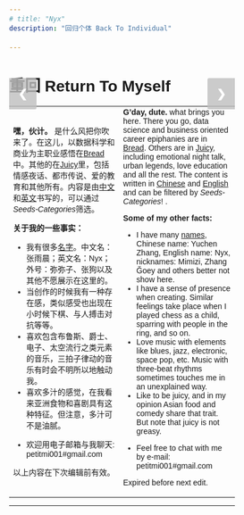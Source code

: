 ```yaml
---
# title: "Nyx"
description: "回归个体 Back To Individual"

---
```



<style>
body {
  font-family: Arial;
  margin: 0;
}

* {
  box-sizing: border-box;
}

img {
  vertical-align: middle;
  object-fit: contain;
  height: 300px; /* Your preferred width */
  width: auto;

}

/* Position the image container (needed to position the left and right arrows) */
.container {
  position: relative;
}

/* Hide the images by default */
.mySlides {
  display: none;
}

/* Add a pointer when hovering over the thumbnail images */
.cursor {
  cursor: pointer;
}

/* Next & previous buttons */
.prev,
.next {
  background-color: rgba(192,192,192, 0.8);
  cursor: pointer;
  position: absolute;
  top: 40%;
  width: auto;
  padding: 16px;
  margin-top: -50px;
  color: white;
  font-weight: bold;
  font-size: 20px;
  border-radius: 0 3px 3px 0;
  user-select: none;
  -webkit-user-select: none;
}

/* Position the "next button" to the right */
.next {
  right: 0;
  border-radius: 3px 0 0 3px;
}

/* On hover, add a black background color with a little bit see-through */
.prev:hover,
.next:hover {
  background-color: rgba(0, 0, 0, 0.8);
}

/* Container for image text */
.caption-container {
  text-align: center;
  background-color: #222;
  /* padding: 2px 10px; */
  color: white;
}
</style>

<!-- ######################### -->

<body>

# 重回 Return To Myself

<div class="container">
  <div class="mySlides">
    <img src="gallery/me_duck.jpg"  style="width:100%" class="demo cursor" onclick="currentSlide(1)" alt="Me And A Canadian Duck">

  </div>

  <div class="mySlides">
    <img src="gallery/self.jpg" style="width:100%" class="demo cursor" onclick="currentSlide(2)" alt="Two Me In A Time. Souce: Magifrenchie, and Peacinu">
  </div>

  <div class="mySlides">
    <img src="gallery/3dogs.jpg" style="width:100%" class="demo cursor" onclick="currentSlide(3)" alt="Magifrenchie, Mysticorgi and Peacisbar">
  </div>

  <div class="mySlides">
    <img src="gallery/xian_night.jpg" style="width:100%" class="demo cursor" onclick="currentSlide(4)" alt="Some Night In Xi'an">
  </div>

  <div class="mySlides">
    <img src="gallery/wolf.jpg" style="width:100%" class="demo cursor" onclick="currentSlide(5)" alt="Wolf In A Hole Watching Outward">
  </div>

  <div class="mySlides">
    <img src="gallery/dontpanic.jpg" style="width:100%" class="demo cursor" onclick="currentSlide(6)" alt="Precious Drawing Of Don't Panic. Source: Magifrenchie">
  </div>
    
  <a class="prev" onclick="plusSlides(-1)">❮</a>
  <a class="next" onclick="plusSlides(1)">❯</a>

  <div class="caption-container">
    <p id="caption"></p>
  </div>


</div>


<table class="translation">
    <tr>
        <td>

**嘿，伙计。** 是什么风把你吹来了。在这儿，以数据科学和商业为主职业感悟在[Bread](https://petitmi.com/bread)中。其他的在[Juicy](https://petitmi.com/juicy)里，包括情感夜话、都市传说、爱的教育和其他所有。内容是由[中文](https:petitmi.com/categories/%E4%B8%AD%E6%96%87/)和[英文](https:petitmi.com/categories/english/)书写的，可以通过*Seeds-Categories*筛选。

**关于我的一些事实：**
- 我有很多[名字](/juicy/20230831-name-preceeds-essence/)。中文名：张雨晨；英文名：Nyx；外号：弥弥子、张狗以及其他不愿展示在这里的。
- 当创作的时候我有一种存在感，类似感受也出现在小时候下棋、与人搏击对抗等等。
- 喜欢包含布鲁斯、爵士、电子、太空流行之类元素的音乐，三拍子律动的音乐有时会不明所以地触动我。
- 喜欢多汁的感觉，在我看来亚洲食物和喜剧具有这种特征。但注意，多汁可不是油腻。
<!-- - “黑鸟在树下”源自我的一个梦，在那里有我为一只脆弱易碎的黑鸟在一棵橡树下举行了葬礼，立下了一块木制墓碑。 -->
- 欢迎用电子邮箱与我聊天: petitmi001#gmail.com

<!-- 我一直幻想等我死后会有什么留在这个世界上，于是我想到了我写的那些歌，还有写的文字。但那天王狗说我死了也不会有人想看我写的那些东西，这让我略为沮丧，但很快就好了。但我还是想写，所以有了这里。 -->

以上内容在下次编辑前有效。
        </td>
        <td> 
**G’day, dute.** what brings you here. There you go, data science and business oriented career epiphanies are in [Bread](https://petitmi.com/bread). Others are in [Juicy](https://petitmi.com/juicy), including emotional night talk, urban legends, love education and all the rest. The content is written in [Chinese](https:petitmi.com/categories/%E4%B8%AD%E6%96%87/) and [English](https:petitmi.com/categories/english/) and can be filtered by *Seeds-Categories*! .


<!-- It's me,  In the Myers-Briggs Type Indicator (MBTI), I identify as [INTP-T](https://www.16personalities.com/intp-personality). However, I sometimes transform among INFP and ENTP, which implies that I'm a contradictory individual who often goes against the grain.  -->



**Some of my other facts:**
- I have many [names](/juicy/20230831-name-preceeds-essence/), Chinese name: Yuchen Zhang, English name: Nyx, nicknames: Mimizi, Zhang Ğoey and others better not show here.
- I have a sense of presence when creating. Similar feelings take place when I played chess as a child, sparring with people in the ring, and so on.
- Love music with elements like blues, jazz, electronic, space pop, etc. Music with three-beat rhythms sometimes touches me in an unexplained way. 
- Like to be juicy, and in my opinion Asian food and comedy share that trait. But note that juicy is not greasy. 
<!-- - "Blackbird Under the Tree" comes from a dream where I held a funeral for a fragile blackbird under an oak tree and erected a wooden headstone. -->
- Feel free to chat with me by e-mail: petitmi001#gmail.com

Expired before next edit.
        </td>
    </tr>
</table>

<script>
let slideIndex = 1;
showSlides(slideIndex);

function plusSlides(n) {
  showSlides(slideIndex += n);
}

function currentSlide(n) {
  showSlides(slideIndex = n);
}

function showSlides(n) {
  let i;
  let slides = document.getElementsByClassName("mySlides");
  let dots = document.getElementsByClassName("demo");
  let captionText = document.getElementById("caption");
  if (n > slides.length) {slideIndex = 1}
  if (n < 1) {slideIndex = slides.length}
  for (i = 0; i < slides.length; i++) {
    slides[i].style.display = "none";
  }
  for (i = 0; i < dots.length; i++) {
    dots[i].className = dots[i].className.replace(" active", "");
  }
  slides[slideIndex-1].style.display = "block";
  dots[slideIndex-1].className += " active";
  captionText.innerHTML = dots[slideIndex-1].alt;
}
</script>
</body>




---
